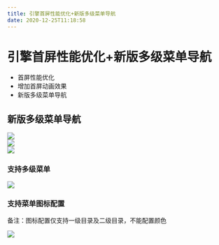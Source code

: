 ```yaml
---
title: 引擎首屏性能优化+新版多级菜单导航
date: 2020-12-25T11:18:58
---
```


# 引擎首屏性能优化+新版多级菜单导航

* 首屏性能优化
* 增加首屏动画效果
* 新版多级菜单导航

## 新版多级菜单导航

![](http://apaas.wxchina.com:8881/wp-content/uploads/%E8%8F%9C%E5%8D%95%E5%A4%B4%E9%83%A8.png)  
![](http://apaas.wxchina.com:8881/wp-content/uploads/%E5%B7%A6%E4%BE%A7%E8%8F%9C%E5%8D%95.png)  
![](http://apaas.wxchina.com:8881/wp-content/uploads/%E5%8F%B3%E4%B8%8A%E8%A7%92%E8%8F%9C%E5%8D%95.png)

### 支持多级菜单

![](http://apaas.wxchina.com:8881/wp-content/uploads/%E5%A4%9A%E7%BA%A7%E8%8F%9C%E5%8D%95.png)

### 支持菜单图标配置

备注：图标配置仅支持一级目录及二级目录，不能配置颜色

![](http://apaas.wxchina.com:8881/wp-content/uploads/%E9%85%8D%E7%BD%AE%E5%9B%BE%E6%A0%87.png)